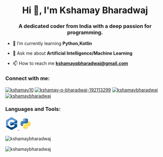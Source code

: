 <h1 align="center">Hi 👋, I'm Kshamay Bharadwaj</h1>
<h3 align="center">A dedicated coder from India with a deep passion for programming.</h3>

- 🌱 I’m currently learning **Python,Kotlin**

- 💬 Ask me about **Artificial Intelligence/Machine Learning**

- 📫 How to reach me **kshamaypbharadwaj@gmail.com**

<h3 align="left">Connect with me:</h3>
<p align="left">
<a href="https://twitter.com/kshamay10" target="blank"><img align="center" src="https://raw.githubusercontent.com/rahuldkjain/github-profile-readme-generator/master/src/images/icons/Social/twitter.svg" alt="kshamay10" height="30" width="40" /></a>
<a href="https://linkedin.com/in/kshamay-p-bharadwaj-192113299" target="blank"><img align="center" src="https://raw.githubusercontent.com/rahuldkjain/github-profile-readme-generator/master/src/images/icons/Social/linked-in-alt.svg" alt="kshamay-p-bharadwaj-192113299" height="30" width="40" /></a>
<a href="https://instagram.com/kshamaybharadwaj" target="blank"><img align="center" src="https://raw.githubusercontent.com/rahuldkjain/github-profile-readme-generator/master/src/images/icons/Social/instagram.svg" alt="kshamaybharadwaj" height="30" width="40" /></a>
<a href="https://www.leetcode.com/kshamaybharadwaj" target="blank"><img align="center" src="https://raw.githubusercontent.com/rahuldkjain/github-profile-readme-generator/master/src/images/icons/Social/leet-code.svg" alt="kshamaybharadwaj" height="30" width="40" /></a>
</p>

<h3 align="left">Languages and Tools:</h3>
<p align="left"> <a href="https://www.w3schools.com/cpp/" target="_blank" rel="noreferrer"> <img src="https://raw.githubusercontent.com/devicons/devicon/master/icons/cplusplus/cplusplus-original.svg" alt="cplusplus" width="40" height="40"/> </a> <a href="https://www.python.org" target="_blank" rel="noreferrer"> <img src="https://raw.githubusercontent.com/devicons/devicon/master/icons/python/python-original.svg" alt="python" width="40" height="40"/> </a> </p>

<p><img align="center" src="https://github-readme-stats.vercel.app/api/top-langs?username=kshamaybharadwaj&show_icons=true&locale=en&layout=compact" alt="kshamaybharadwaj" /></p>

<p><img align="center" src="https://github-readme-streak-stats.herokuapp.com/?user=kshamaybharadwaj&" alt="kshamaybharadwaj" /></p>
